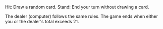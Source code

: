 Hit: Draw a random card.
Stand: End your turn without drawing a card.

The dealer (computer) follows the same rules. The game ends when either you or the dealer's total exceeds 21.
